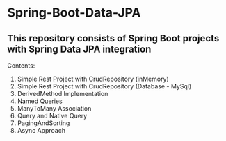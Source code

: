 # Spring-Boot-Data-JPA
## This repository consists of Spring Boot projects with Spring Data JPA integration
Contents:
1. Simple Rest Project with CrudRepository (inMemory)
2. Simple Rest Project with CrudRepository  (Database - MySql)
3. DerivedMethod Implementation
4. Named Queries
5. ManyToMany Association
6. Query and Native Query
7. PagingAndSorting
8. Async Approach 